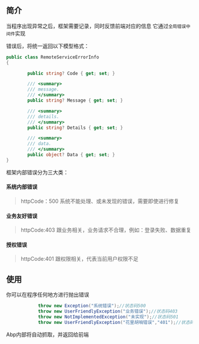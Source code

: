 ## 简介
当程序出现异常之后，框架需要记录，同时反馈前端对应的信息
它通过`全局错误中间件`实现

错误后，将统一返回以下模型格式：
``` cs
public class RemoteServiceErrorInfo
{

        public string? Code { get; set; }

        /// <summary>
        /// message.
        /// </summary>
        public string? Message { get; set; }

        /// <summary>
        /// details.
        /// </summary>
        public string? Details { get; set; }

        /// <summary>
        /// data.
        /// </summary>
        public object? Data { get; set; }
}
```

框架内部错误分为三大类：
#### 系统内部错误
> httpCode：500
系统不能处理、或未发现的错误，需要即使进行修复
#### 业务友好错误
> httpCode:403
跟业务相关，业务请求不合理，例如：登录失败、数据重复
#### 授权错误
> httpCode:401
跟权限相关，代表当前用户权限不足

## 使用
你可以在程序任何地方进行抛出错误
``` cs
            throw new Exception("系统错误");//状态码500
            throw new UserFriendlyException("业务错误");//状态码403
            throw new NotImplementedException("未实现");//状态码501
            throw new UserFriendlyException("花里胡哨错误","401");//状态码401
```
Abp内部将自动抓取，并返回给前端